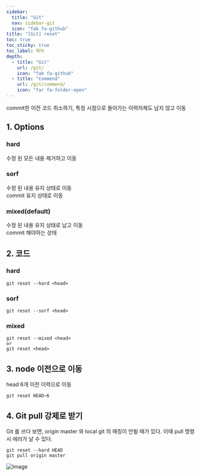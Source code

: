 ```yaml
---
sidebar:
  title: "Git"
  nav: sidebar-git
  icon: "fab fa-github"
title: "[Git] reset"
toc: true
toc_sticky: true
toc_label: 목차
depth: 
  - title: "Git"
    url: /git/
    icon: "fab fa-github"
  - title: "Commend"
    url: /git/commend/
    icon: "far fa-folder-open"
---
```

commit한 이전 코드 취소하기, 특정 시점으로 돌아가는 이력자체도 남지 않고 이동

## 1. Options
### hard
수정 된 모든 내용 제거하고 이동
    
### sorf
수정 된 내용 유지 상태로 이동  
commit 유지 상태로 이동

### mixed(default)
수정 된 내용 유지 상태로  남고 이동  
commit 해야하는 상태

## 2. 코드
### hard
```
git reset --hard <head> 
```
    
### sorf
```
git reset --sorf <head> 
```

### mixed
```
git reset --mixed <head> 
or 
git reset <head> 
```

## 3. node 이전으로 이동
head 6개 이전 이력으로 이동
```
git reset HEAD~6
```

## 4. Git pull 강제로 받기
Git 를 쓰다 보면, origin master 와 local git 의 매칭이 안될 때가 있다.  이때 pull 명령시 에러가 날 수 있다.
```
git reset --hard HEAD 
git pull origin master
```
![Image](https://drive.google.com/uc?export=view&id=1-By92enkshS0ZvgQBWfXB3RExlKi6mmJ)
